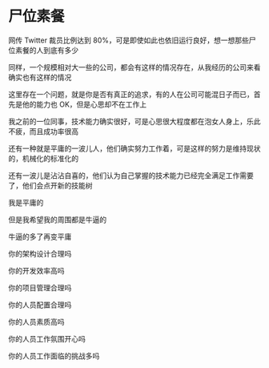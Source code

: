 # 尸位素餐

网传 Twitter 裁员比例达到 80%，可是即使如此也依旧运行良好，想一想那些尸位素餐的人到底有多少

同样，一个规模相对大一些的公司，都会有这样的情况存在，从我经历的公司来看确实也有这样的情况

这里存在一个问题，就是你是否有真正的追求，有的人在公司可能混日子而已，首先是他的能力也 OK，但是心思却不在工作上

我之前的一位同事，技术能力确实很好，可是心思很大程度都在泡女人身上，乐此不疲，而且成功率很高

还有一种就是平庸的一波儿人，他们确实努力工作着，可是这样的努力是维持现状的，机械化的标准化的

还有一波儿是沾沾自喜的，他们认为自己掌握的技术能力已经完全满足工作需要了，他们会点开新的技能树

我是平庸的

但是我希望我的周围都是牛逼的

牛逼的多了再变平庸

你的架构设计合理吗

你的开发效率高吗

你的项目管理合理吗

你的人员配置合理吗

你的人员素质高吗

你的人员工作氛围开心吗

你的人员工作面临的挑战多吗
